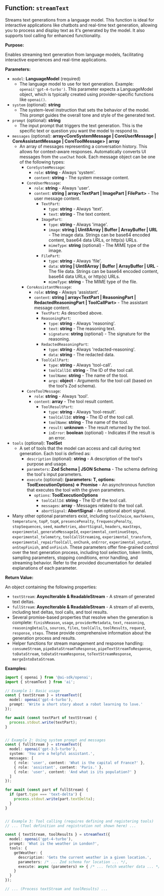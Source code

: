 ## Function: `streamText`

Streams text generations from a language model. This function is ideal for interactive applications like chatbots and real-time text generation, allowing you to process and display text as it's generated by the model. It also supports tool calling for enhanced functionality.

**Purpose:**

Enables streaming text generation from language models, facilitating interactive experiences and real-time applications.

**Parameters:**

- `model`: **LanguageModel** (required)
    - The language model to use for text generation.  Example: `openai('gpt-4-turbo')`.  This parameter expects a LanguageModel object, which is typically created using provider-specific functions like `openai()`.
- `system` (optional): **string**
    - The system-level instruction that sets the behavior of the model. This prompt guides the overall tone and style of the generated text.
- `prompt` (optional): **string**
    - The input prompt that triggers the text generation. This is the specific text or question you want the model to respond to.
- `messages` (optional): **array<CoreSystemMessage | CoreUserMessage | CoreAssistantMessage | CoreToolMessage> | array<UIMessage>**
    - An array of messages representing a conversation history. This allows for context-aware responses.  Automatically converts UI messages from the `useChat` hook.  Each message object can be one of the following types:
        - `CoreSystemMessage`:
            - `role`: **string** - Always 'system'.
            - `content`: **string** - The system message content.
        - `CoreUserMessage`:
            - `role`: **string** - Always 'user'.
            - `content`: **string | array<TextPart | ImagePart | FilePart>** - The user message content.
                - `TextPart`:
                    - `type`: **string** - Always 'text'.
                    - `text`: **string** - The text content.
                - `ImagePart`:
                    - `type`: **string** - Always 'image'.
                    - `image`: **string | Uint8Array | Buffer | ArrayBuffer | URL** - The image data. Strings can be base64 encoded content, base64 data URLs, or http(s) URLs.
                    - `mimeType`: **string** (optional) - The MIME type of the image.
                - `FilePart`:
                    - `type`: **string** - Always 'file'.
                    - `data`: **string | Uint8Array | Buffer | ArrayBuffer | URL** - The file data. Strings can be base64 encoded content, base64 data URLs, or http(s) URLs.
                    - `mimeType`: **string** - The MIME type of the file.
        - `CoreAssistantMessage`:
            - `role`: **string** - Always 'assistant'.
            - `content`: **string | array<TextPart | ReasoningPart | RedactedReasoningPart | ToolCallPart>** - The assistant message content.
                - `TextPart`: As described above.
                - `ReasoningPart`:
                    - `type`: **string** - Always 'reasoning'.
                    - `text`: **string** - The reasoning text.
                    - `signature`: **string** (optional) - The signature for the reasoning.
                - `RedactedReasoningPart`:
                    - `type`: **string** - Always 'redacted-reasoning'.
                    - `data`: **string** - The redacted data.
                - `ToolCallPart`:
                    - `type`: **string** - Always 'tool-call'.
                    - `toolCallId`: **string** - The ID of the tool call.
                    - `toolName`: **string** - The name of the tool.
                    - `args`: **object** - Arguments for the tool call (based on the tool's Zod schema).
        - `CoreToolMessage`:
            - `role`: **string** - Always 'tool'.
            - `content`: **array<ToolResultPart>** - The tool result content.
                - `ToolResultPart`:
                    - `type`: **string** - Always 'tool-result'.
                    - `toolCallId`: **string** - The ID of the tool call.
                    - `toolName`: **string** - The name of the tool.
                    - `result`: **unknown** - The result returned by the tool.
                    - `isError`: **boolean** (optional) - Indicates if the result is an error.
- `tools` (optional): **ToolSet**
    - A set of tools that the model can access and call during text generation.  Each tool is defined as:
        - `description` (optional): **string** - A description of the tool's purpose and usage.
        - `parameters`: **Zod Schema | JSON Schema** - The schema defining the tool's input parameters.
        - `execute` (optional): **(parameters: T, options: ToolExecutionOptions) => Promise<RESULT>** - An asynchronous function that executes the tool with the given parameters.
            - `options`: **ToolExecutionOptions**
                - `toolCallId`: **string** - The ID of the tool call.
                - `messages`: **array<CoreMessage>** - Messages related to the tool call.
                - `abortSignal`: **AbortSignal** - An optional abort signal.
-  Many other optional parameters exist, including `toolChoice`, `maxTokens`, `temperature`, `topP`, `topK`, `presencePenalty`, `frequencyPenalty`, `stopSequences`, `seed`, `maxRetries`, `abortSignal`, `headers`, `maxSteps`, `experimental_generateMessageId`, `experimental_continueSteps`, `experimental_telemetry`, `toolCallStreaming`, `experimental_transform`, `experimental_repairToolCall`, `onChunk`, `onError`, `experimental_output`, `onStepFinish`, and `onFinish`.  These parameters offer fine-grained control over the text generation process, including tool selection, token limits, sampling parameters, stopping conditions, error handling, and streaming behavior.  Refer to the provided documentation for detailed explanations of each parameter.

**Return Value:**

An object containing the following properties:

- `textStream`: **AsyncIterable<string> & ReadableStream<string>** - A stream of generated text deltas.
- `fullStream`: **AsyncIterable<TextStreamPart> & ReadableStream<TextStreamPart>** - A stream of all events, including text deltas, tool calls, and tool results.
- Several promise-based properties that resolve when the generation is complete: `finishReason`, `usage`, `providerMetadata`, `text`, `reasoning`, `reasoningDetails`, `sources`, `files`, `toolCalls`, `toolResults`, `request`, `response`, `steps`.  These provide comprehensive information about the generation process and results.
- Helper functions for stream management and response handling: `consumeStream`, `pipeDataStreamToResponse`, `pipeTextStreamToResponse`, `toDataStream`, `toDataStreamResponse`, `toTextStreamResponse`, `mergeIntoDataStream`.

**Examples:**

```typescript
import { openai } from '@ai-sdk/openai';
import { streamText } from 'ai';

// Example 1: Basic usage
const { textStream } = streamText({
  model: openai('gpt-4-turbo'),
  prompt: 'Write a short story about a robot learning to love.'
});

for await (const textPart of textStream) {
  process.stdout.write(textPart);
}


// Example 2: Using system prompt and messages
const { fullStream } = streamText({
  model: openai('gpt-3.5-turbo'),
  system: 'You are a helpful assistant.',
  messages: [
    { role: 'user', content: 'What is the capital of France?' },
    { role: 'assistant', content: 'Paris.' },
    { role: 'user', content: 'And what is its population?' }
  ]
});

for await (const part of fullStream) {
  if (part.type === 'text-delta') {
    process.stdout.write(part.textDelta);
  }
}


// Example 3: Tool calling (requires defining and registering tools)
// ... (Tool definition and registration not shown here) ...

const { textStream, toolResults } = streamText({
  model: openai('gpt-4-turbo'),
  prompt: 'What is the weather in London?',
  tools: {
    getWeather: {
      description: 'Gets the current weather in a given location.',
      parameters: /* ... Zod schema for location ... */,
      execute: async (parameters) => { /* ... fetch weather data ... */ }
    }
  }
});

// ... (Process textStream and toolResults) ...
```
